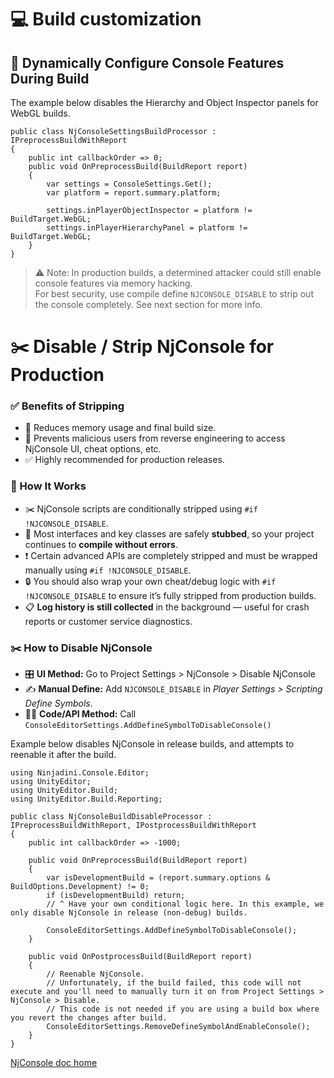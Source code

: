 
# 💻 Build customization

## 🔧 Dynamically Configure Console Features During Build

The example below disables the Hierarchy and Object Inspector panels for WebGL builds.
```
public class NjConsoleSettingsBuildProcessor : IPreprocessBuildWithReport
{
    public int callbackOrder => 0;
    public void OnPreprocessBuild(BuildReport report)
    {
        var settings = ConsoleSettings.Get();
        var platform = report.summary.platform;

        settings.inPlayerObjectInspector = platform != BuildTarget.WebGL;
        settings.inPlayerHierarchyPanel = platform != BuildTarget.WebGL;
    }
}
```
> ⚠️ Note: In production builds, a determined attacker could still enable console features via memory hacking.   
> For best security, use compile define `NJCONSOLE_DISABLE` to strip out the console completely. See next section for more info.


# ✂️ Disable / Strip NjConsole for Production

### ✅ Benefits of Stripping
- 🧠 Reduces memory usage and final build size.
- 🔐 Prevents malicious users from reverse engineering to access NjConsole UI, cheat options, etc.
- ✅ Highly recommended for production releases.

### 🧩 How It Works
- ✂️ NjConsole scripts are conditionally stripped using `#if !NJCONSOLE_DISABLE`.
- 🧱 Most interfaces and key classes are safely **stubbed**, so your project continues to **compile without errors**.
- ❗ Certain advanced APIs are completely stripped and must be wrapped manually using `#if !NJCONSOLE_DISABLE`.
- 🔒 You should also wrap your own cheat/debug logic with `#if !NJCONSOLE_DISABLE` to ensure it’s fully stripped from production builds.
- 📋 **Log history is still collected** in the background — useful for crash reports or customer service diagnostics.

### ✂️ How to Disable NjConsole
- 🎛️️ **UI Method:** Go to Project Settings > NjConsole > Disable NjConsole
- ✍️ **Manual Define:** Add `NJCONSOLE_DISABLE` in _Player Settings > Scripting Define Symbols_.
- 🧑‍💻 **Code/API Method:** Call `ConsoleEditorSettings.AddDefineSymbolToDisableConsole()`

Example below disables NjConsole in release builds, and attempts to reenable it after the build.
```
using Ninjadini.Console.Editor;
using UnityEditor;
using UnityEditor.Build;
using UnityEditor.Build.Reporting;

public class NjConsoleBuildDisableProcessor : IPreprocessBuildWithReport, IPostprocessBuildWithReport
{
    public int callbackOrder => -1000;

    public void OnPreprocessBuild(BuildReport report)
    {
        var isDevelopmentBuild = (report.summary.options & BuildOptions.Development) != 0;
        if (isDevelopmentBuild) return; 
        // ^ Have your own conditional logic here. In this example, we only disable NjConsole in release (non-debug) builds.
        
        ConsoleEditorSettings.AddDefineSymbolToDisableConsole();
    }

    public void OnPostprocessBuild(BuildReport report)
    {
        // Reenable NjConsole.
        // Unfortunately, if the build failed, this code will not execute and you'll need to manually turn it on from Project Settings > NjConsole > Disable.
        // This code is not needed if you are using a build box where you revert the changes after build.
        ConsoleEditorSettings.RemoveDefineSymbolAndEnableConsole();
    }
}
```


[NjConsole doc home](index.md)